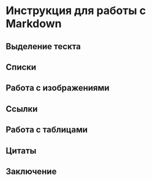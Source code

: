# Инструкция для работы с Markdown

## Выделение тескта

## Списки

## Работа с изображениями

## Ссылки

## Работа с таблицами

## Цитаты

## Заключение
